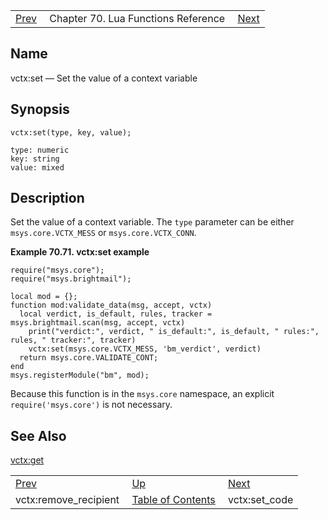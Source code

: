 |     |     |     |
| --- | --- | --- |
| [Prev](lua.ref.vctx_remove_recipient)  | Chapter 70. Lua Functions Reference |  [Next](lua.ref.vctx_set_code) |

<a name="lua.ref.vctx_set"></a>
## Name

vctx:set — Set the value of a context variable

<a name="idp19301568"></a>
## Synopsis

`vctx:set(type, key, value);`

```
type: numeric
key: string
value: mixed
```
<a name="idp19304576"></a>
## Description

Set the value of a context variable. The `type` parameter can be either `msys.core.VCTX_MESS` or `msys.core.VCTX_CONN`.

<a name="lua.ref.vctx_set.example"></a>

**Example 70.71. vctx:set example**

```
require("msys.core");
require("msys.brightmail");

local mod = {};
function mod:validate_data(msg, accept, vctx)
  local verdict, is_default, rules, tracker = msys.brightmail.scan(msg, accept, vctx)
    print("verdict:", verdict, " is_default:", is_default, " rules:", rules, " tracker:", tracker)
    vctx:set(msys.core.VCTX_MESS, 'bm_verdict', verdict)
  return msys.core.VALIDATE_CONT;
end
msys.registerModule("bm", mod);
```

Because this function is in the `msys.core` namespace, an explicit `require('msys.core')` is not necessary.

<a name="idp19312112"></a>
## See Also

[vctx:get](lua.ref.vctx_get "vctx:get")

|     |     |     |
| --- | --- | --- |
| [Prev](lua.ref.vctx_remove_recipient)  | [Up](lua.function.details) |  [Next](lua.ref.vctx_set_code) |
| vctx:remove_recipient  | [Table of Contents](index) |  vctx:set_code |

